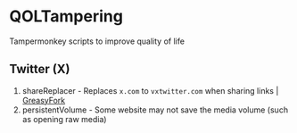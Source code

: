 # QOLTampering

Tampermonkey scripts to improve quality of life

## Twitter (X)

1. shareReplacer - Replaces `x.com` to `vxtwitter.com` when sharing links | [GreasyFork](https://greasyfork.org/en/scripts/542428-x-com-to-vxtwitter-simple-replacer)
2. persistentVolume - Some website may not save the media volume (such as opening raw media)
